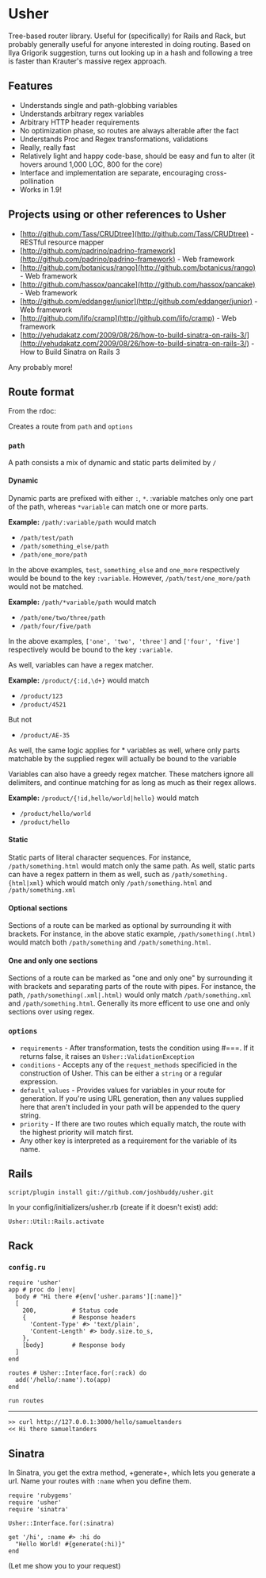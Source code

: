 # Usher

Tree-based router library. Useful for (specifically) for Rails and Rack, but probably generally useful for anyone interested in doing routing. Based on Ilya Grigorik suggestion, turns out looking up in a hash and following a tree is faster than Krauter's massive regex approach.

## Features

* Understands single and path-globbing variables
* Understands arbitrary regex variables
* Arbitrary HTTP header requirements
* No optimization phase, so routes are always alterable after the fact
* Understands Proc and Regex transformations, validations
* Really, really fast
* Relatively light and happy code-base, should be easy and fun to alter (it hovers around 1,000 LOC, 800 for the core)
* Interface and implementation are separate, encouraging cross-pollination
* Works in 1.9!

## Projects using or other references to Usher

* [http://github.com/Tass/CRUDtree](http://github.com/Tass/CRUDtree) - RESTful resource mapper
* [http://github.com/padrino/padrino-framework](http://github.com/padrino/padrino-framework) - Web framework
* [http://github.com/botanicus/rango](http://github.com/botanicus/rango) - Web framework
* [http://github.com/hassox/pancake](http://github.com/hassox/pancake) - Web framework
* [http://github.com/eddanger/junior](http://github.com/eddanger/junior) - Web framework
* [http://github.com/lifo/cramp](http://github.com/lifo/cramp) - Web framework
* [http://yehudakatz.com/2009/08/26/how-to-build-sinatra-on-rails-3/](http://yehudakatz.com/2009/08/26/how-to-build-sinatra-on-rails-3/) - How to Build Sinatra on Rails 3

Any probably more!

## Route format

From the rdoc:

Creates a route from `path` and `options`

### `path`
A path consists a mix of dynamic and static parts delimited by `/`

#### Dynamic
Dynamic parts are prefixed with either `:`, `*`.  :variable matches only one part of the path, whereas `*variable` can match one or
more parts.

<b>Example:</b>
`/path/:variable/path` would match

* `/path/test/path`
* `/path/something_else/path`
* `/path/one_more/path`

In the above examples, `test`, `something_else` and `one_more` respectively would be bound to the key `:variable`.
However, `/path/test/one_more/path` would not be matched.

<b>Example:</b>
`/path/*variable/path` would match

* `/path/one/two/three/path`
* `/path/four/five/path`

In the above examples, `['one', 'two', 'three']` and `['four', 'five']` respectively would be bound to the key `:variable`.

As well, variables can have a regex matcher.

<b>Example:</b>
`/product/{:id,\d+}` would match

* `/product/123`
* `/product/4521`

But not
* `/product/AE-35`

As well, the same logic applies for * variables as well, where only parts matchable by the supplied regex will
actually be bound to the variable

Variables can also have a greedy regex matcher. These matchers ignore all delimiters, and continue matching for as long as much as their
regex allows.

<b>Example:</b>
`/product/{!id,hello/world|hello}` would match

* `/product/hello/world`
* `/product/hello`


#### Static

Static parts of literal character sequences. For instance, `/path/something.html` would match only the same path.
As well, static parts can have a regex pattern in them as well, such as `/path/something.{html|xml}` which would match only
`/path/something.html` and `/path/something.xml`

#### Optional sections

Sections of a route can be marked as optional by surrounding it with brackets. For instance, in the above static example, `/path/something(.html)` would match both `/path/something` and `/path/something.html`.

#### One and only one sections

Sections of a route can be marked as "one and only one" by surrounding it with brackets and separating parts of the route with pipes.
For instance, the path, `/path/something(.xml|.html)` would only match `/path/something.xml` and
`/path/something.html`. Generally its more efficent to use one and only sections over using regex.

### `options`
* `requirements` - After transformation, tests the condition using #===. If it returns false, it raises an `Usher::ValidationException`
* `conditions` - Accepts any of the `request_methods` specificied in the construction of Usher. This can be either a `string` or a regular expression.
* `default_values` - Provides values for variables in your route for generation. If you're using URL generation, then any values supplied here that aren't included in your path will be appended to the query string.
* `priority` - If there are two routes which equally match, the route with the highest priority will match first.
* Any other key is interpreted as a requirement for the variable of its name.

## Rails

    script/plugin install git://github.com/joshbuddy/usher.git

In your config/initializers/usher.rb (create if it doesn't exist) add:

    Usher::Util::Rails.activate

## Rack

### `config.ru`

    require 'usher'
    app # proc do |env|
      body # "Hi there #{env['usher.params'][:name]}"
      [
        200,          # Status code
        {             # Response headers
          'Content-Type' #> 'text/plain',
          'Content-Length' #> body.size.to_s,
        },
        [body]        # Response body
      ]
    end
   
    routes # Usher::Interface.for(:rack) do
      add('/hello/:name').to(app)
    end
   
    run routes

------------

    >> curl http://127.0.0.1:3000/hello/samueltanders
    << Hi there samueltanders


## Sinatra

In Sinatra, you get the extra method, +generate+, which lets you generate a url. Name your routes with `:name` when you define them.

    require 'rubygems'
    require 'usher'
    require 'sinatra'
    
    Usher::Interface.for(:sinatra)
    
    get '/hi', :name #> :hi do
      "Hello World! #{generate(:hi)}"
    end

(Let me show you to your request)

